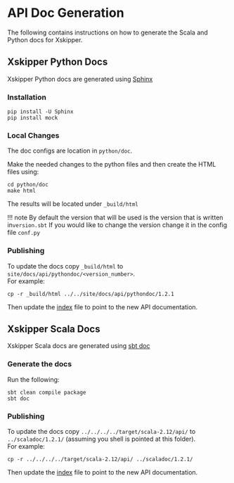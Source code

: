 <!--
 -- Copyright 2021 IBM Corp.
 -- SPDX-License-Identifier: Apache-2.0
 -->

# API Doc Generation

The following contains instructions on how to generate the Scala and Python docs for Xskipper.

## Xskipper Python Docs

Xskipper Python docs are generated using [Sphinx](https://www.sphinx-doc.org/en/master/)

### Installation

```
pip install -U Sphinx
pip install mock
```

### Local Changes

The doc configs are location in `python/doc`.

Make the needed changes to the python files and then create the HTML files using:

```
cd python/doc
make html
```

The results will be located under `_build/html`

!!! note
    By default the version that will be used is the version that is written in`version.sbt`
    If you would like to change the version change it in the config file `conf.py`

### Publishing

To update the docs copy `_build/html` to `site/docs/api/pythondoc/<version_number>`.  
For example:

```
cp -r _build/html ../../site/docs/api/pythondoc/1.2.1
```

Then update the [index](https://github.com/xskipper-io/xskipper/blob/master/site/docs/api/pythondoc/index.html) file to point to the new API documentation.

## Xskipper Scala Docs

Xskipper Scala docs are generated using [sbt doc](https://www.scala-sbt.org/1.x/docs/Howto-Scaladoc.html)

### Generate the docs

Run the following:

```
sbt clean compile package
sbt doc
```

### Publishing

To update the docs copy `../../../../target/scala-2.12/api/` to `../scaladoc/1.2.1/` (assuming you shell is pointed at this folder).  
For example:

```
cp -r ../../../../target/scala-2.12/api/ ../scaladoc/1.2.1/
```

Then update the [index](https://github.com/xskipper-io/xskipper/blob/master/site/docs/api/scaladoc/index.html) file to point to the new API documentation.